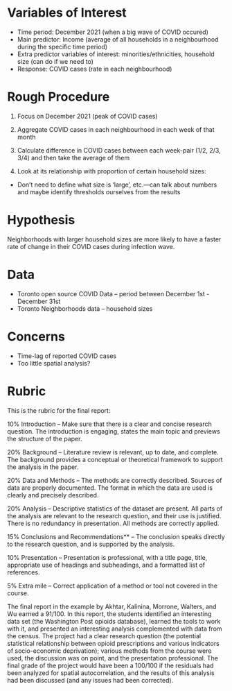 # Variables of Interest
- Time period: December 2021 (when a big wave of COVID occured)
- Main predictor: Income (average of all households in a neighbourhood during the specific time period)
- Extra predictor variables of interest: minorities/ethnicities, household size (can do if we need to)
- Response: COVID cases (rate in each neighbourhood)

# Rough Procedure
1. Focus on December 2021 (peak of COVID cases)

2. Aggregate COVID cases in each neighbourhood in each week of that month

3. Calculate difference in COVID cases between each week-pair (1/2, 2/3, 3/4) and then take the average of them

4. Look at its relationship with proportion of certain household sizes:
-	Don’t need to define what size is ‘large’, etc.—can talk about numbers and maybe identify thresholds ourselves from the results

# Hypothesis
Neighborhoods with larger household sizes are more likely to have a faster rate of change in their COVID cases during infection wave. 

# Data
- Toronto open source COVID Data – period between December 1st - December 31st
- Toronto Neighborhoods data – household sizes 

# Concerns 
- Time-lag of reported COVID cases
- Too little spatial analysis?

# Rubric
This is the rubric for the final report:

10% Introduction – Make sure that there is a clear and concise research question. The introduction is engaging, states the main topic and previews the structure of the paper.

20% Background – Literature review is relevant, up to date, and complete. The background provides a conceptual or theoretical framework to support the analysis in the paper.

20% Data and Methods – The methods are correctly described. Sources of data are properly documented. The format in which the data are used is clearly and precisely described.

20% Analysis – Descriptive statistics of the dataset are present. All parts of the analysis are relevant to the research question, and their use is justified. There is no redundancy in presentation. All methods are correctly applied.

15% Conclusions and Recommendations** – The conclusion speaks directly to the research question, and is supported by the analysis.

10% Presentation – Presentation is professional, with a title page, title, appropriate use of headings and subheadings, and a formatted list of references.

5% Extra mile – Correct application of a method or tool not covered in the course.

The final report in the example by Akhtar, Kalinina, Morrone, Walters, and Wu earned a 91/100. In this report, the students identified an interesting data set (the Washington Post opioids database), learned the tools to work with it, and presented an interesting analysis complemented with data from the census. The project had a clear research question (the potential statistical relationship between opioid prescriptions and various indicators of socio-economic deprivation); various methods from the course were used, the discussion was on point, and the presentation professional. The final grade of the project would have been a 100/100 if the residuals had been analyzed for spatial autocorrelation, and the results of this analysis had been discussed (and any issues had been corrected).

